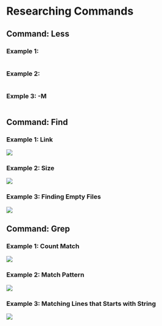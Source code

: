 # Researching Commands

## Command: Less
### Example 1:
![]()

### Example 2:
![]()

### Exmple 3: -M
![]()


## Command: Find
### Example 1: Link
![](https://user-images.githubusercontent.com/114209345/198929644-cadeac75-9b74-4f79-b442-e1565e609ffd.png)

### Example 2: Size
![](https://user-images.githubusercontent.com/114209345/198929574-d493f973-b490-4c00-a123-6f6756bd5e80.png)

### Example 3: Finding Empty Files
![](https://user-images.githubusercontent.com/114209345/198929505-daaba170-187e-4b97-8d91-858747bbc2a1.png)


## Command: Grep
### Example 1: Count Match
![](https://user-images.githubusercontent.com/114209345/198929458-c653512d-2bb4-4b9f-b42b-455881e8fa94.png)

### Example 2: Match Pattern
![](https://user-images.githubusercontent.com/114209345/198929373-9fa86473-fcc0-4673-8bc2-fec74f6826b4.png)

### Example 3: Matching Lines that Starts with String
![](https://user-images.githubusercontent.com/114209345/198929219-18f50e51-5cb1-4c14-8e01-3e30638c7924.png)


